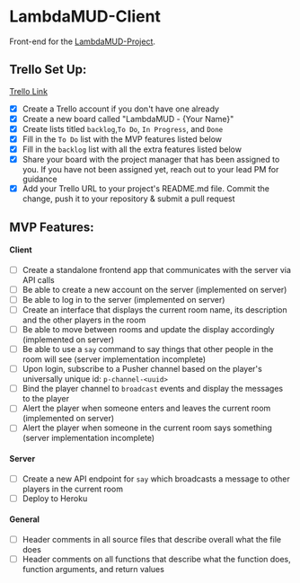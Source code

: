 # LambdaMUD-Client
Front-end for the [LambdaMUD-Project](https://github.com/LambdaSchool/LambdaMUD-Project).

## Trello Set Up:
[Trello Link](https://trello.com/b/oRQlvX7J/lambdamud-bdj)

- [x] Create a Trello account if you don't have one already
- [x] Create a new board called "LambdaMUD - {Your Name}"
- [x] Create lists titled `backlog`,`To Do`, `In Progress`, and `Done`
- [x] Fill in the `To Do` list with the MVP features listed below
- [x] Fill in the `backlog` list with all the extra features listed below
- [x] Share your board with the project manager that has been assigned to you. If you have not been assigned yet, reach out to your lead PM for guidance
- [x] Add your Trello URL to your project's README.md file. Commit the change, push it to your repository & submit a pull request

## MVP Features:

#### Client
- [ ] Create a standalone frontend app that communicates with the server via API calls
- [ ] Be able to create a new account on the server (implemented on server)
- [ ] Be able to log in to the server (implemented on server)
- [ ] Create an interface that displays the current room name, its description and the other players in the room
- [ ] Be able to move between rooms and update the display accordingly (implemented on server)
- [ ] Be able to use a `say` command to say things that other people in the room will see (server implementation incomplete)
- [ ] Upon login, subscribe to a Pusher channel based on the player's universally unique id: `p-channel-<uuid>`
- [ ] Bind the player channel to `broadcast` events and display the messages to the player
- [ ] Alert the player when someone enters and leaves the current room (implemented on server)
- [ ] Alert the player when someone in the current room says something (server implementation incomplete)

#### Server
- [ ] Create a new API endpoint for `say` which broadcasts a message to other players in the current room
- [ ] Deploy to Heroku

#### General
- [ ] Header comments in all source files that describe overall what the file does
- [ ] Header comments on all functions that describe what the function does, function arguments, and return values
